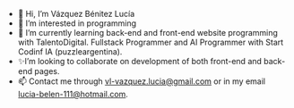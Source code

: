 - 👋 Hi, I’m Vázquez Bénitez Lucía
- 👀 I’m interested in programming
- 🌱 I’m currently learning back-end and front-end website programming with TalentoDigital. Fullstack Programmer and AI Programmer with Start Codinf IA (puzzleargentina).
- ✨I’m looking to collaborate on development of both front-end and back-end pages.
- 📫 Contact me through vl-vazquez.lucia@gmail.com or in my email lucia-belen-111@hotmail.com.


<!---
vl-vazquezlucia/vl-vazquezlucia is a ✨ special ✨ repository because its `README.md` (this file) appears on your GitHub profile.
You can click the Preview link to take a look at your changes.
--->
